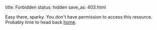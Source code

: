 title: Forbidden
status: hidden
save_as: 403.html

Easy there, sparky. You don't have permission to access this resource. Probably time to head back [home](/index.html).
